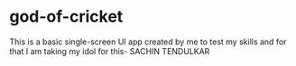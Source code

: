 # god-of-cricket
This is a basic single-screen UI app created by me to test my skills and for that I am taking my idol for this- SACHIN TENDULKAR
